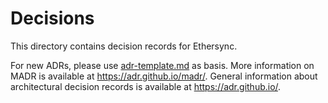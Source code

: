 <!--
SPDX-FileCopyrightText: 2024 blinry
SPDX-FileCopyrightText: 2024 zormit

SPDX-License-Identifier: AGPL-3.0-or-later
-->

# Decisions

This directory contains decision records for Ethersync.

For new ADRs, please use [adr-template.md](adr-template.md) as basis.
More information on MADR is available at <https://adr.github.io/madr/>.
General information about architectural decision records is available at <https://adr.github.io/>.
